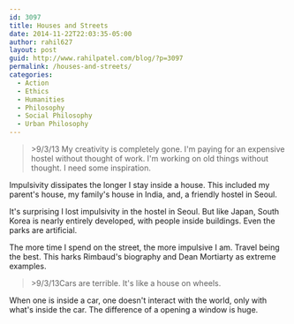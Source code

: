 ```yaml
---
id: 3097
title: Houses and Streets
date: 2014-11-22T22:03:35-05:00
author: rahil627
layout: post
guid: http://www.rahilpatel.com/blog/?p=3097
permalink: /houses-and-streets/
categories:
  - Action
  - Ethics
  - Humanities
  - Philosophy
  - Social Philosophy
  - Urban Philosophy
---
```

<blockquote>>9/3/13
My creativity is completely gone. I'm paying for an expensive hostel without thought of work. I'm working on old things without thought. I need some inspiration.</blockquote>

Impulsivity dissipates the longer I stay inside a house. This included my parent's house, my family's house in India, and, a friendly hostel in Seoul.

It's surprising I lost impulsivity in the hostel in Seoul. But like Japan, South Korea is nearly entirely developed, with people inside buildings. Even the parks are artificial.

The more time I spend on the street, the more impulsive I am. Travel being the best. This harks Rimbaud's biography and Dean Mortiarty as extreme examples.

<blockquote>>9/3/13Cars are terrible. It's like a house on wheels.</blockquote>

When one is inside a car, one doesn't interact with the world, only with what's inside the car. The difference of a opening a window is huge.